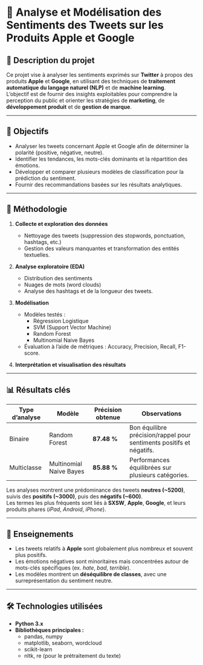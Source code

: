 # 🧠 Analyse et Modélisation des Sentiments des Tweets sur les Produits Apple et Google

## 📄 Description du projet
Ce projet vise à analyser les sentiments exprimés sur **Twitter** à propos des produits **Apple** et **Google**, en utilisant des techniques de **traitement automatique du langage naturel (NLP)** et de **machine learning**.  
L’objectif est de fournir des insights exploitables pour comprendre la perception du public et orienter les stratégies de **marketing**, de **développement produit** et de **gestion de marque**.

---

## 🎯 Objectifs

- Analyser les tweets concernant Apple et Google afin de déterminer la polarité (positive, négative, neutre).  
- Identifier les tendances, les mots-clés dominants et la répartition des émotions.  
- Développer et comparer plusieurs modèles de classification pour la prédiction du sentiment.  
- Fournir des recommandations basées sur les résultats analytiques.

---

## 🧩 Méthodologie

1. **Collecte et exploration des données**
   - Nettoyage des tweets (suppression des stopwords, ponctuation, hashtags, etc.)
   - Gestion des valeurs manquantes et transformation des entités textuelles.  

2. **Analyse exploratoire (EDA)**
   - Distribution des sentiments  
   - Nuages de mots (word clouds)  
   - Analyse des hashtags et de la longueur des tweets.  

3. **Modélisation**
   - Modèles testés :
     - Régression Logistique  
     - SVM (Support Vector Machine)  
     - Random Forest  
     - Multinomial Naive Bayes  
   - Évaluation à l’aide de métriques : Accuracy, Precision, Recall, F1-score.  

4. **Interprétation et visualisation des résultats**

---

## 📊 Résultats clés

| Type d’analyse | Modèle | Précision obtenue | Observations |
|----------------|---------|------------------|---------------|
| Binaire | Random Forest | **87.48 %** | Bon équilibre précision/rappel pour sentiments positifs et négatifs. |
| Multiclasse | Multinomial Naive Bayes | **85.88 %** | Performances équilibrées sur plusieurs catégories. |

Les analyses montrent une prédominance des tweets **neutres (~5200)**, suivis des **positifs (~3000)**, puis des **négatifs (~600)**.  
Les termes les plus fréquents sont liés à **SXSW**, **Apple**, **Google**, et leurs produits phares (*iPad*, *Android*, *iPhone*).

---

## 🧠 Enseignements

- Les tweets relatifs à **Apple** sont globalement plus nombreux et souvent plus positifs.  
- Les émotions négatives sont minoritaires mais concentrées autour de mots-clés spécifiques (ex. *hate*, *bad*, *terrible*).  
- Les modèles montrent un **déséquilibre de classes**, avec une surreprésentation du sentiment neutre.

---

## 🛠️ Technologies utilisées

- **Python 3.x**
- **Bibliothèques principales :**
  - pandas, numpy  
  - matplotlib, seaborn, wordcloud  
  - scikit-learn  
  - nltk, re (pour le prétraitement du texte)

